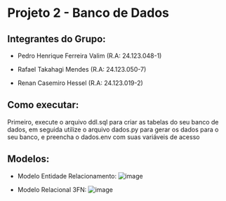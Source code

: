 # Projeto 2 - Banco de Dados

## Integrantes do Grupo:

* Pedro Henrique Ferreira Valim (R.A: 24.123.048-1)

* Rafael Takahagi Mendes (R.A: 24.123.050-7)

* Renan Casemiro Hessel (R.A: 24.123.019-2)


## Como executar:

Primeiro, execute o arquivo ddl.sql para criar as tabelas do seu banco de dados, em seguida utilize o arquivo dados.py para gerar os dados para o seu banco, e preencha o dados.env com suas variáveis de acesso

## Modelos:

* Modelo Entidade Relacionamento:
  ![image](https://github.com/user-attachments/assets/9470f2c1-0dfa-4d47-9dc3-32083ccb2e49)


* Modelo Relacional 3FN:
  ![image](https://github.com/user-attachments/assets/e9dc1733-69c8-46df-b0fa-b8230c77579d)
